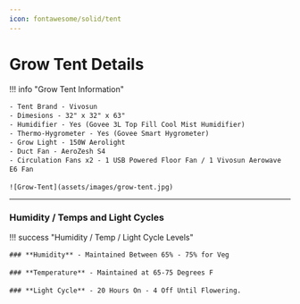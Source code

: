 ```yaml
---
icon: fontawesome/solid/tent
---
```

# Grow Tent Details

!!! info "Grow Tent Information"

    - Tent Brand - Vivosun
    - Dimesions - 32" x 32" x 63"
    - Humidifier - Yes (Govee 3L Top Fill Cool Mist Humidifier)
    - Thermo-Hygrometer - Yes (Govee Smart Hygrometer)
    - Grow Light - 150W Aerolight
    - Duct Fan - AeroZesh S4
    - Circulation Fans x2 - 1 USB Powered Floor Fan / 1 Vivosun Aerowave E6 Fan

    ![Grow-Tent](assets/images/grow-tent.jpg)

---

### Humidity / Temps and Light Cycles

!!! success "Humidity / Temp / Light Cycle Levels"

    ### **Humidity** - Maintained Between 65% - 75% for Veg

    ### **Temperature** - Maintained at 65-75 Degrees F

    ### **Light Cycle** - 20 Hours On - 4 Off Until Flowering.